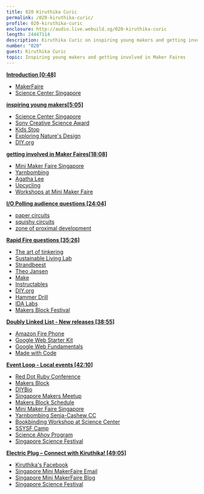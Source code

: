 ```yaml
---
title: 020 Kiruthika Curic
permalink: /020-kiruthika-curic/
profile: 020-kiruthika-curic
enclosure: http://audio.live.webuild.sg/020-kiruthika-curic
length: 24447114
description: Kiruthika Curic on inspiring young makers and getting involved in Maker Faires.
number: "020"
guest: Kiruthika Curic
topic: Inspiring young makers and getting involved in Maker Faires
---
```


**[Introduction [0:48]](#t=0:48)**

- [MakerFaire]()
- [Science Center Singapore]()

**[inspiring young makers[5:05]](#t=5:05)**

- [Science Center Singapore]()
- [Sony Creative Science Award](http://www.science.edu.sg/events/Pages/sonycreativescienceaward.aspx)
- [Kids Stop](http://www.kidsstop.edu.sg/)
- [Exploring Nature's Design](http://www.science.edu.sg/exhibitions/Pages/naturesdesign.aspx)
- [DIY.org](https://diy.org/)

**[getting involved in Maker Faires[18:08]](#t=18:08)**

- [Mini Maker Faire Singapore](http://makerfairesingapore.com/)
- [Yarnbombing](http://makerfairesingapore.com/tag/yarnbombing/)
- [Agatha Lee](http://www.greenissuessingapore.blogspot.sg/)
- [Upcycling](http://en.wikipedia.org/wiki/Upcycling)
- [Workshops at Mini Maker Faire](http://makerfairesingapore.com/2014/06/20/workshops-happening-at-the-singapore-mini-maker-faire-2014/)

**[I/O Polling audience questions [24:04]](#t=24:04)**

- [paper circuits](http://highlowtech.org/?p=2505)
- [squishy circuits](http://squishycircuitsstore.com/kits.html)
- [zone of proximal development](http://en.wikipedia.org/wiki/Zone_of_proximal_development)

**[Rapid Fire questions [35:26]](#t=35:26)**

- [The art of tinkering](http://www.amazon.com/The-Art-Tinkering-Karen-Wilkinson/dp/1616286091)
- [Sustainable Living Lab](http://www.sl2square.org/)
- [Strandbeest](http://www.strandbeest.com/)
- [Theo Jansen](http://en.wikipedia.org/wiki/Theo_Jansen)
- [Make](http://makezine.com/)
- [Instructables](http://www.instructables.com/)
- [DIY.org](https://diy.org/)
- [Hammer Drill](http://en.wikipedia.org/wiki/Hammer_drill)
- [IDA Labs](http://www.ida.gov.sg/Collaboration-and-Initiatives/Initiatives/Store/IDA-Labs)
- [Makers Block Festival](http://makersblock.sg/)

**[Doubly Linked List -  New releases [38:55]](#t=38:55)**

- [Amazon Fire Phone](http://www.amazon.com/Fire_Phone_13MP-Camera_32GB/dp/B00EOE0WKQ)
- [Google Web Starter Kit](https://developers.google.com/web/starter-kit/)
- [Google Web Fundamentals](https://developers.google.com/web/fundamentals/)
- [Made with Code](https://www.madewithcode.com/)


**[Event Loop - Local events [42:10]](#t=42:10)**

- [Red Dot Ruby Conference](http://www.reddotrubyconf.com/)
- [Makers Block](http://makersblock.sg/)
- [DIYBio](http://diybiosingapore.wordpress.com/)
- [Singapore Makers Meetup](https://www.facebook.com/events/326353344184716/)
- [Makers Block Schedule](http://makersblock.sg/schedule/)
- [Mini Maker Faire Singapore](http://makerfairesingapore.com/)
- [Yarnbombing Senja-Cashew CC](https://www.facebook.com/events/643241465767550/)
- [Bookbinding Workshop at Science Center](https://www.facebook.com/events/258248027710930/)
- [SSYSF Camp](http://www.science.edu.sg/events/Pages/SSYSF2014Camp.aspx)
- [Science Ahoy Program](http://www.science.edu.sg/events/Pages/scienceahoy.aspx)
- [Singapore Science Festival](http://www.science.edu.sg/events/Pages/ssf.aspx)

**[Electric Plug  – Connect with Kiruthika! [49:05]](#t=49:05)**

- [Kiruthika's Facebook](https://www.facebook.com/kiruthika.curic)
- <a href="mailto:mf.singapore@gmail.com">Singapore Mini MakerFaire Email<a/>
- [Singapore Mini MakerFaire Blog](http://makerfairesingapore.com/)
- [Singapore Science Festival](http://www.science.edu.sg/events/Pages/ssf.aspx)
